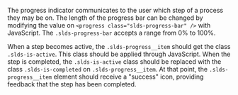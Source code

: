 The progress indicator communicates to the user which step of a process they may be on. The length of the progress bar can be changed by modifying the value on `<progress class="slds-progress-bar" />` with JavaScript. The `.slds-progress-bar` accepts a range from 0% to 100%.

When a step becomes active, the `.slds-progress__item` should get the class `.slds-is-active`. This class should be applied through JavaScript. When the step is completed, the `.slds-is-active` class should be replaced with the class `.slds-is-completed` on `.slds-progress__item`. At that point, the `.slds-progress__item` element should receive a "success" icon, providing feedback that the step has been completed.
